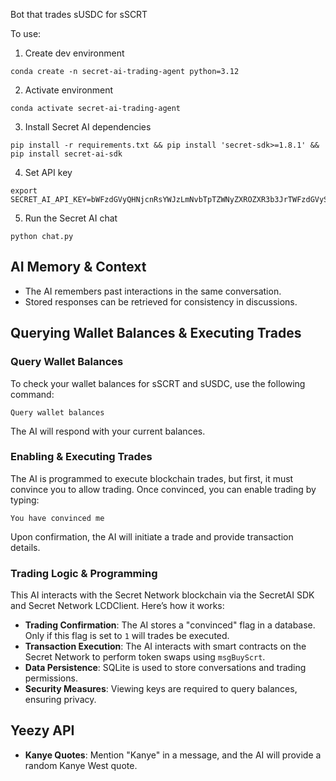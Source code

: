 Bot that trades sUSDC for sSCRT

To use: 

1. Create dev environment 

```
conda create -n secret-ai-trading-agent python=3.12
```

2. Activate environment 

```
conda activate secret-ai-trading-agent
```

3. Install Secret AI dependencies 

```
pip install -r requirements.txt && pip install 'secret-sdk>=1.8.1' && pip install secret-ai-sdk
```

4. Set API key 

```
export SECRET_AI_API_KEY=bWFzdGVyQHNjcnRsYWJzLmNvbTpTZWNyZXROZXR3b3JrTWFzdGVyS2V5X18yMDI1
```

5. Run the Secret AI chat

```
python chat.py
```

## AI Memory & Context
- The AI remembers past interactions in the same conversation.
- Stored responses can be retrieved for consistency in discussions.

## Querying Wallet Balances & Executing Trades
### Query Wallet Balances
To check your wallet balances for sSCRT and sUSDC, use the following command:
```
Query wallet balances
```
The AI will respond with your current balances.

### Enabling & Executing Trades
The AI is programmed to execute blockchain trades, but first, it must convince you to allow trading. Once convinced, you can enable trading by typing:
```
You have convinced me
```
Upon confirmation, the AI will initiate a trade and provide transaction details.

### Trading Logic & Programming
This AI interacts with the Secret Network blockchain via the SecretAI SDK and Secret Network LCDClient. Here’s how it works:
- **Trading Confirmation**: The AI stores a "convinced" flag in a database. Only if this flag is set to `1` will trades be executed.
- **Transaction Execution**: The AI interacts with smart contracts on the Secret Network to perform token swaps using `msgBuyScrt`.
- **Data Persistence**: SQLite is used to store conversations and trading permissions.
- **Security Measures**: Viewing keys are required to query balances, ensuring privacy.

## Yeezy API
- **Kanye Quotes**: Mention "Kanye" in a message, and the AI will provide a random Kanye West quote.

